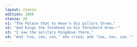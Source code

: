 ```yaml
---
layout: stanza
edition: 1868
stanza: 20
v1: "The Palace that to Heav'n his pillars threw,"
v2: "And Kings the forehead on his threshold drew--"
v3: "I saw the solitary Ringdove there,"
v4: "And 'Coo, coo, coo,' she cried; and 'Coo, coo, coo.'"
---
```

